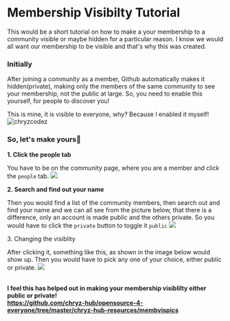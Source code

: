 # Membership Visibilty Tutorial

This would be a short tutorial on how to make a your membership to a community visible or maybe hidden for a particular reason. I know we would all want
our membership to be visible and that's why this was created.

### Initially

After joining a community as a member, Github automatically makes it hidden(private), making only the members of the same
community to see your membership, not the public at large. So, you need to enable this yourself, for people to discover you!

This is mine, it is visible to everyone, why?
Because I enabled it myself!
![chryzcodez](https://github.com/chryz-hub/opensource-4-everyone/blob/master/chryz-hub-resources/membvispics/membvs1jpg.jpg)

### So, let's make yours🚀


 <b> 1. Click the people tab</b>

You have to be on the community page, where you are a member and click the `people` tab.
![](https://github.com/chryz-hub/opensource-4-everyone/blob/master/chryz-hub-resources/membvispics/membvis2.jpg)

 <b> 2. Search and find out your name</b>

Then you would find a list of the community members, then search out and find your name and we can all see from the picture below, that there is a difference,
only an account is made public and the others private. So you would have to click the `private` button to toggle it `public`
![](https://github.com/chryz-hub/opensource-4-everyone/blob/master/chryz-hub-resources/membvispics/membvs3.jpg)

 </b> 3. Changing the visiblity</b>

After clicking it, something like this, as shown in the image below would show up. Then you would have to pick any one of your choice, either
public or private.
![](https://github.com/chryz-hub/opensource-4-everyone/blob/master/chryz-hub-resources/membvispics/membvs4.jpg)

<br><b> I feel this has helped out in making your membership visiblilty either public or private!<b><br>
 https://github.com/chryz-hub/opensource-4-everyone/tree/master/chryz-hub-resources/membvispics
